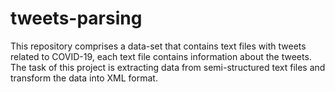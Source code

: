 # tweets-parsing

This repository comprises a data-set that contains text files with tweets related to COVID-19, each text file contains information about the tweets. The task of this project is extracting data from semi-structured text files and transform the data into XML format.

